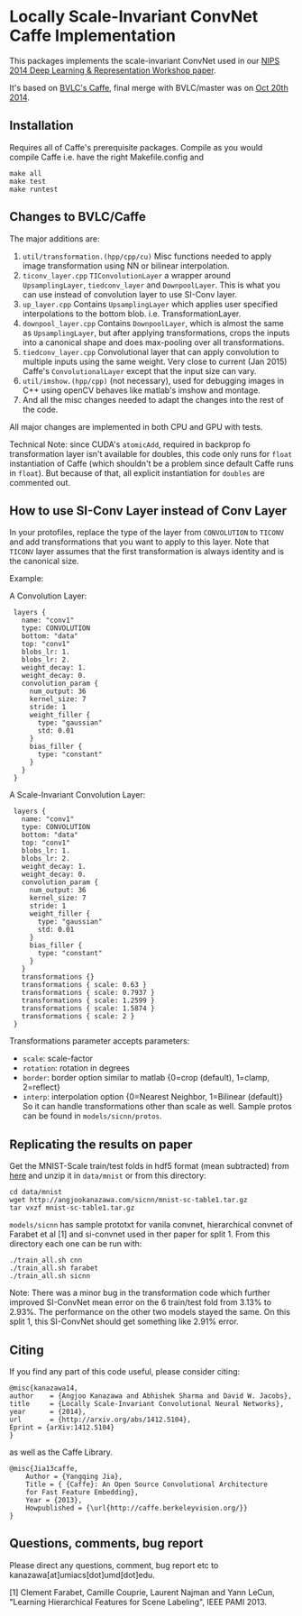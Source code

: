 Locally Scale-Invariant ConvNet Caffe Implementation
=============

This packages implements the scale-invariant ConvNet used in our [NIPS
2014 Deep Learning & Representation Workshop paper](http://www.umiacs.umd.edu/~kanazawa/papers/sicnn_workshop2014.pdf).

It's based on [BVLC's Caffe](http://caffe.berkeleyvision.org), final merge
with BVLC/master was on [Oct 20th 2014](https://github.com/BVLC/caffe/commit/c18d22eb92488f02c0256a3fe4ac20a8ad827596).

Installation
---
Requires all of Caffe's prerequisite packages. Compile as you would
compile Caffe i.e. have the right Makefile.config and
```
make all
make test
make runtest
```

Changes to BVLC/Caffe
---
The major additions are:

1. `util/transformation.(hpp/cpp/cu)`
   Misc functions needed to apply image transformation using NN
   or bilinear interpolation.
2. `ticonv_layer.cpp`
   `TIConvolutionLayer` a wrapper around `UpsamplingLayer`,
   `tiedconv_layer` and `DownpoolLayer`. This is what you can use
   instead of convolution layer to use SI-Conv layer.
3. `up_layer.cpp`
   Contains `UpsamplingLayer` which applies user specified interpolations to the
   bottom blob. i.e. TransformationLayer.
4. `downpool_layer.cpp`
   Contains `DownpoolLayer`, which is almost the same as `UpsamplingLayer`, but after applying transformations, crops
   the inputs into a canonical shape and does max-pooling over all transformations. 
5. `tiedconv_layer.cpp`
   Convolutional layer that can apply convolution to multiple inputs
   using the same weight. Very close to current (Jan 2015) Caffe's
   `ConvolutionalLayer` except that the input size can vary.
6. `util/imshow.(hpp/cpp)`
   (not necessary), used for debugging images in C++ using openCV
   behaves like matlab's imshow and montage.
7. And all the misc changes needed to adapt the changes into the rest of the
   code.

All major changes are implemented in both CPU and GPU with tests.

Technical Note: since CUDA's `atomicAdd`, required in backprop fo transformation
layer isn't available for doubles, this code only runs for `float`
instantiation of Caffe (which shouldn't be a problem since default
Caffe runs in `float`). But because of that, all explicit instantiation
for `doubles` are commented out.


How to use SI-Conv Layer instead of Conv Layer
---
In your protofiles, replace the type of the layer from `CONVOLUTION` to
`TICONV` and add transformations that you want to apply to this
layer. Note that `TICONV` layer assumes that the first transformation is always
identity and is the canonical size.

Example:

A Convolution Layer:

	 layers {
	   name: "conv1"
	   type: CONVOLUTION
	   bottom: "data"
	   top: "conv1"
	   blobs_lr: 1.
	   blobs_lr: 2.
	   weight_decay: 1.
	   weight_decay: 0.
	   convolution_param {
		 num_output: 36
		 kernel_size: 7
		 stride: 1
		 weight_filler {
		   type: "gaussian"
		   std: 0.01
		 }
		 bias_filler {
		   type: "constant"
		 }
	   }
	 }

A Scale-Invariant Convolution Layer:

	 layers {
	   name: "conv1"
	   type: CONVOLUTION
	   bottom: "data"
	   top: "conv1"
	   blobs_lr: 1.
	   blobs_lr: 2.
	   weight_decay: 1.
	   weight_decay: 0.
	   convolution_param {
		 num_output: 36
		 kernel_size: 7
		 stride: 1
		 weight_filler {
		   type: "gaussian"
		   std: 0.01
		 }
		 bias_filler {
		   type: "constant"
		 }		 
	   }
	   transformations {}
	   transformations { scale: 0.63 }
	   transformations { scale: 0.7937 }
	   transformations { scale: 1.2599 }
	   transformations { scale: 1.5874 }
	   transformations { scale: 2 }
	 }

Transformations parameter accepts parameters:
- `scale`: scale-factor
- `rotation`: rotation in degrees
- `border`: border option similar to matlab {0=crop (default), 1=clamp, 2=reflect} 
- `interp`: interpolation option {0=Nearest Neighbor, 1=Bilinear
  (default)}
So it can handle transformations other than scale as well.
Sample protos can be found in `models/sicnn/protos`.

Replicating the results on paper
---
Get the MNIST-Scale train/test folds in hdf5 format (mean subtracted) from
[here](http://angjookanazawa.com/sicnn/mnist-sc-table1.tar.gz)
and unzip it in `data/mnist` or from this directory:

```
cd data/mnist
wget http://angjookanazawa.com/sicnn/mnist-sc-table1.tar.gz
tar vxzf mnist-sc-table1.tar.gz
```

`models/sicnn` has sample prototxt for vanila convnet, hierarchical
convnet of Farabet et al [1] and si-convnet used in ther paper for
split 1. From this directory each one can be run with:

```
./train_all.sh cnn
./train_all.sh farabet
./train_all.sh sicnn
```

Note: There was a minor bug in the transformation code which further
improved SI-ConvNet mean error on the 6 train/test fold from 3.13%
to 2.93%. The performance on the other two models stayed the same.
On this split 1, this SI-ConvNet should get something like 2.91% error.

Citing
---
If you find any part of this code useful, please consider
citing:

	@misc{kanazawa14,
	author    = {Angjoo Kanazawa and Abhishek Sharma and David W. Jacobs},
	title     = {Locally Scale-Invariant Convolutional Neural Networks},
	year      = {2014},
	url       = {http://arxiv.org/abs/1412.5104},
	Eprint = {arXiv:1412.5104}
	}

as well as the Caffe Library.

	@misc{Jia13caffe,
		Author = {Yangqing Jia},
		Title = { {Caffe}: An Open Source Convolutional Architecture
		for Fast Feature Embedding},
		Year = {2013},
		Howpublished = {\url{http://caffe.berkeleyvision.org/}}
	}

Questions, comments, bug report
---
Please direct any questions, comment, bug report etc to
kanazawa[at]umiacs[dot]umd[dot]edu.

[1] Clement Farabet, Camille Couprie, Laurent Najman and Yann LeCun,
"Learning Hierarchical Features for Scene Labeling", IEEE PAMI 2013.
